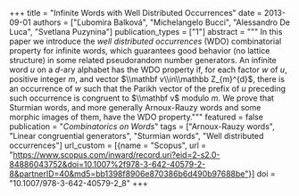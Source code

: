 +++
title = "Infinite Words with Well Distributed Occurrences"
date = 2013-09-01
authors = ["Ľubomira Balková", "Michelangelo Bucci", "Alessandro De Luca", "Svetlana Puzynina"]
publication_types = ["1"]
abstract = """
In this paper we introduce the *well distributed occurrences* (WDO)
combinatorial property for infinite words, which guarantees good
behavior (no lattice structure) in some related pseudorandom number
generators. An infinite word $u$ on a $d$-ary alphabet has the WDO
property if, for each factor $w$ of $u$, positive integer $m$, and
vector $\\mathbf v\\in\\mathbb Z_{m}^{d}$, there is an occurrence of $w$
such that the Parikh vector of the prefix of $u$ preceding such
occurrence is congruent to $\\mathbf v$ modulo $m$. We prove that
Sturmian words, and more generally Arnoux-Rauzy words and some morphic
images of them, have the WDO property."""
featured = false
publication = "*Combinatorics on Words*"
tags = ["Arnoux-Rauzy words", "Linear congruential generators", "Sturmian words", "Well distributed occurrences"]
url_custom = [{name = "Scopus", url = "https://www.scopus.com/inward/record.uri?eid=2-s2.0-84886043752&doi=10.1007%2f978-3-642-40579-2-8&partnerID=40&md5=bb1398f8906e870386b6d490b97688be"}]
doi = "10.1007/978-3-642-40579-2_8"
+++
